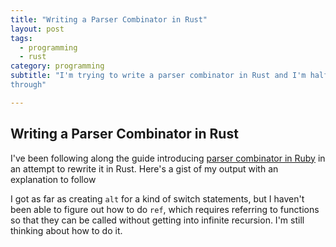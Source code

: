 ```yaml
---
title: "Writing a Parser Combinator in Rust"
layout: post
tags:
  - programming
  - rust
category: programming
subtitle: "I'm trying to write a parser combinator in Rust and I'm halfway
through"

---
```


## Writing a Parser Combinator in Rust

I've been following along the guide introducing [parser combinator in Ruby][1]
in an attempt to rewrite it in Rust. Here's a gist of my output with an
explanation to follow

<script src="https://gist.github.com/alanjcfs/8494a8ed62faf1b6a6d021bfe5a88fbc.js"></script>

I got as far as creating `alt` for a kind of switch statements, but I haven't
been able to figure out how to do `ref`, which requires referring to functions
so that they can be called without getting into infinite recursion. I'm still
thinking about how to do it.

[1]: https://blog.jcoglan.com/2017/07/06/introduction-to-parser-combinators/
